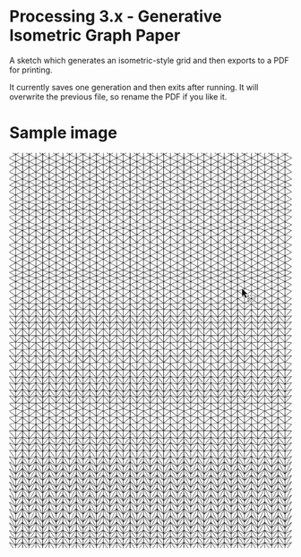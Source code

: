 # Processing 3.x - Generative Isometric Graph Paper
A sketch which generates an isometric-style grid and then exports to a PDF for printing.

It currently saves one generation and then exits after running.  It will overwrite the previous file, so rename the PDF if you like it.

# Sample image
![](iso_sample.png?raw=true)